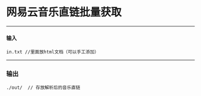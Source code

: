 # 网易云音乐直链批量获取 #
---

#### 输入 ####
```
in.txt //里面放html文档（可以手工添加）
```

---

### 输出 ###

```
./out/	// 存放解析后的音乐直链
```

